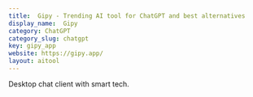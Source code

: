 ```yaml
---
title:  Gipy - Trending AI tool for ChatGPT and best alternatives
display_name:  Gipy
category: ChatGPT
category_slug: chatgpt
key: gipy_app
website: https://gipy.app/
layout: aitool
---
```


Desktop chat client with smart tech.
